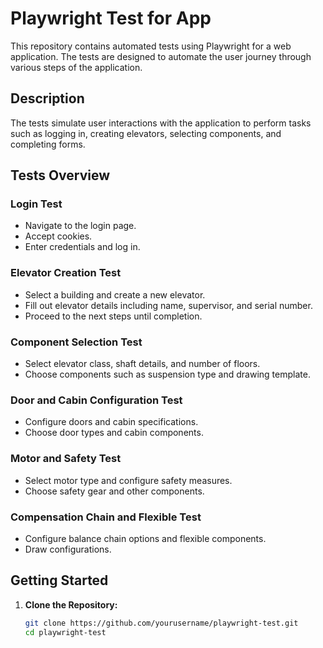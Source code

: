 # Playwright Test for App

This repository contains automated tests using Playwright for a web application. The tests are designed to automate the user journey through various steps of the application.

## Description

The tests simulate user interactions with the application to perform tasks such as logging in, creating elevators, selecting components, and completing forms.

## Tests Overview

### Login Test

- Navigate to the login page.
- Accept cookies.
- Enter credentials and log in.

### Elevator Creation Test

- Select a building and create a new elevator.
- Fill out elevator details including name, supervisor, and serial number.
- Proceed to the next steps until completion.

### Component Selection Test

- Select elevator class, shaft details, and number of floors.
- Choose components such as suspension type and drawing template.

### Door and Cabin Configuration Test

- Configure doors and cabin specifications.
- Choose door types and cabin components.

### Motor and Safety Test

- Select motor type and configure safety measures.
- Choose safety gear and other components.

### Compensation Chain and Flexible Test

- Configure balance chain options and flexible components.
- Draw configurations.

## Getting Started

1. **Clone the Repository:**
   ```bash
   git clone https://github.com/yourusername/playwright-test.git
   cd playwright-test
